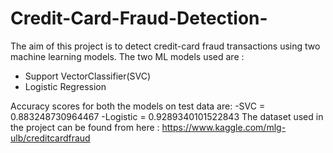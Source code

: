 # Credit-Card-Fraud-Detection-
The aim of this project is to detect credit-card fraud transactions using two machine learning models.
The two ML models used are :
- Support VectorClassifier(SVC)
- Logistic Regression

Accuracy scores for both the models on test data are:
-SVC  =   0.883248730964467
-Logistic = 0.9289340101522843
The dataset used in the project can be found from here : https://www.kaggle.com/mlg-ulb/creditcardfraud
